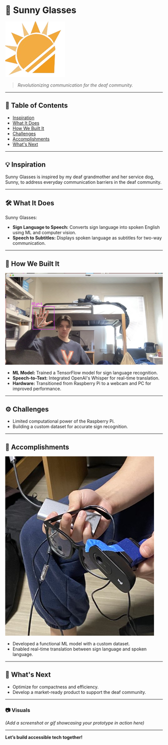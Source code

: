 # 🌟 Sunny Glasses  
![Sunny Glasses Logo](assets/sunnyglasses.png)  
> *Revolutionizing communication for the deaf community.*  

---  

## 📖 Table of Contents  
- [Inspiration](#inspiration)  
- [What It Does](#what-it-does)  
- [How We Built It](#how-we-built-it)  
- [Challenges](#challenges)  
- [Accomplishments](#accomplishments)  
- [What's Next](#whats-next)  

---  

## 💡 Inspiration  
Sunny Glasses is inspired by my deaf grandmother and her service dog, Sunny, to address everyday communication barriers in the deaf community.  

---  

## 🛠️ What It Does  
Sunny Glasses:  
- **Sign Language to Speech:** Converts sign language into spoken English using ML and computer vision.  
- **Speech to Subtitles:** Displays spoken language as subtitles for two-way communication.  

---  

## 🔧 How We Built It  
![Sunny Glasses in Action](assets/sunnyglasses1.jpg)  
- **ML Model:** Trained a TensorFlow model for sign language recognition.  
- **Speech-to-Text:** Integrated OpenAI's Whisper for real-time translation.  
- **Hardware:** Transitioned from Raspberry Pi to a webcam and PC for improved performance.  

---  

## ⚙️ Challenges  
- Limited computational power of the Raspberry Pi.  
- Building a custom dataset for accurate sign recognition.  

---  

## 🎉 Accomplishments  
![Sunny Glasses Prototype](assets/sunnyglasses.jpg)  
- Developed a functional ML model with a custom dataset.  
- Enabled real-time translation between sign language and spoken language.  

---  

## 🚀 What's Next  
- Optimize for compactness and efficiency.  
- Develop a market-ready product to support the deaf community.  

---  

### 📷 Visuals  
*(Add a screenshot or gif showcasing your prototype in action here)*  

---  

**Let’s build accessible tech together!**  
